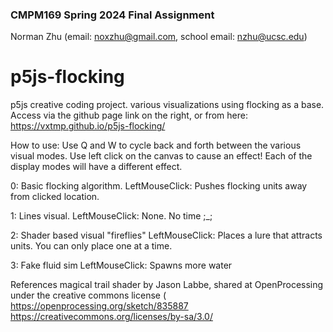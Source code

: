 ### CMPM169 Spring 2024 Final Assignment
Norman Zhu (email: noxzhu@gmail.com, school email: nzhu@ucsc.edu)
# p5js-flocking
p5js creative coding project. various visualizations using flocking as a base.
Access via the github page link on the right, or from here: https://vxtmp.github.io/p5js-flocking/

How to use:
  Use Q and W to cycle back and forth between the various visual modes.
  Use left click on the canvas to cause an effect! 
  Each of the display modes will have a different effect.
    
0:  Basic flocking algorithm. 
    LeftMouseClick: Pushes flocking units away from clicked location.
    
1:  Lines visual.
    LeftMouseClick: None. No time ;_;
    
2:  Shader based visual "fireflies"
    LeftMouseClick: Places a lure that attracts units. You can only place one at a time.
    
3:  Fake fluid sim
    LeftMouseClick: Spawns more water

References magical trail shader by Jason Labbe, shared at OpenProcessing under the creative commons license (
https://openprocessing.org/sketch/835887
https://creativecommons.org/licenses/by-sa/3.0/
